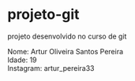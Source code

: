# projeto-git
 projeto desenvolvido no curso de git  

Nome: Artur Oliveira Santos Pereira  
Idade: 19  
Instagram: artur_pereira33

